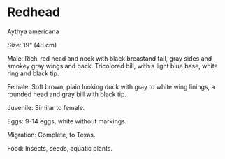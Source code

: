 # Redhead
Aythya americana

Size: 19" (48 cm)

Male: Rich-red head and neck with black breastand tail, gray sides and smokey gray wings and back. Tricolored bill, with a light blue base, white ring and black tip.

Female: Soft brown, plain looking duck with gray to white wing linings, a rounded head and gray bill with black tip.

Juvenile: Similar to female.

Eggs: 9-14 eggs; white without markings.

Migration: Complete, to Texas.

Food: Insects, seeds, aquatic plants.